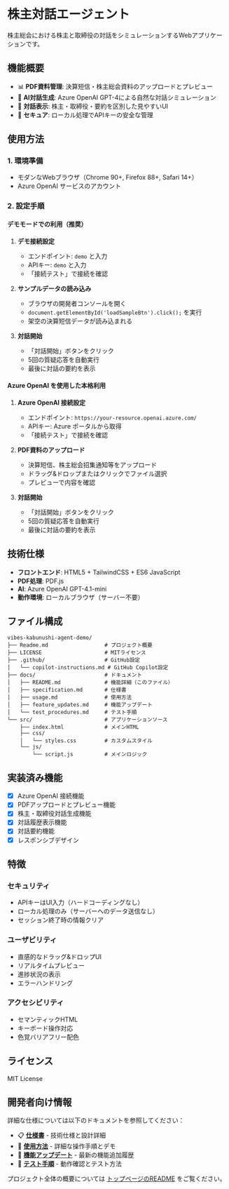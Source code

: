 # 株主対話エージェント

株主総会における株主と取締役の対話をシミュレーションするWebアプリケーションです。

## 機能概要

- 📊 **PDF資料管理**: 決算短信・株主総会資料のアップロードとプレビュー
- 🤖 **AI対話生成**: Azure OpenAI GPT-4による自然な対話シミュレーション
- 💬 **対話表示**: 株主・取締役・要約を区別した見やすいUI
- 🔐 **セキュア**: ローカル処理でAPIキーの安全な管理

## 使用方法

### 1. 環境準備
- モダンなWebブラウザ（Chrome 90+, Firefox 88+, Safari 14+）
- Azure OpenAI サービスのアカウント

### 2. 設定手順

#### デモモードでの利用（推奨）
1. **デモ接続設定**
   - エンドポイント: `demo` と入力
   - APIキー: `demo` と入力
   - 「接続テスト」で接続を確認

2. **サンプルデータの読み込み**
   - ブラウザの開発者コンソールを開く
   - `document.getElementById('loadSampleBtn').click();` を実行
   - 架空の決算短信データが読み込まれる

3. **対話開始**
   - 「対話開始」ボタンをクリック
   - 5回の質疑応答を自動実行
   - 最後に対話の要約を表示

#### Azure OpenAI を使用した本格利用
1. **Azure OpenAI 接続設定**
   - エンドポイント: `https://your-resource.openai.azure.com/`
   - APIキー: Azure ポータルから取得
   - 「接続テスト」で接続を確認

2. **PDF資料のアップロード**
   - 決算短信、株主総会招集通知等をアップロード
   - ドラッグ&ドロップまたはクリックでファイル選択
   - プレビューで内容を確認

3. **対話開始**
   - 「対話開始」ボタンをクリック
   - 5回の質疑応答を自動実行
   - 最後に対話の要約を表示

## 技術仕様

- **フロントエンド**: HTML5 + TailwindCSS + ES6 JavaScript
- **PDF処理**: PDF.js
- **AI**: Azure OpenAI GPT-4.1-mini
- **動作環境**: ローカルブラウザ（サーバー不要）

## ファイル構成

```
vibes-kabunushi-agent-demo/
├── Readme.md                  # プロジェクト概要
├── LICENSE                    # MITライセンス
├── .github/                   # GitHub設定
│   └── copilot-instructions.md # GitHub Copilot設定
├── docs/                      # ドキュメント
│   ├── README.md              # 機能詳細（このファイル）
│   ├── specification.md       # 仕様書
│   ├── usage.md               # 使用方法
│   ├── feature_updates.md     # 機能アップデート
│   └── test_procedures.md     # テスト手順
└── src/                       # アプリケーションソース
    ├── index.html             # メインHTML
    ├── css/
    │   └── styles.css         # カスタムスタイル
    └── js/
        └── script.js          # メインロジック
```

## 実装済み機能

- [x] Azure OpenAI 接続機能
- [x] PDFアップロードとプレビュー機能
- [x] 株主・取締役対話生成機能
- [x] 対話履歴表示機能
- [x] 対話要約機能
- [x] レスポンシブデザイン

## 特徴

### セキュリティ
- APIキーはUI入力（ハードコーディングなし）
- ローカル処理のみ（サーバーへのデータ送信なし）
- セッション終了時の情報クリア

### ユーザビリティ
- 直感的なドラッグ&ドロップUI
- リアルタイムプレビュー
- 進捗状況の表示
- エラーハンドリング

### アクセシビリティ
- セマンティックHTML
- キーボード操作対応
- 色覚バリアフリー配色

## ライセンス

MIT License

## 開発者向け情報

詳細な仕様については以下のドキュメントを参照してください：

- 📋 **[仕様書](specification.md)** - 技術仕様と設計詳細
- 🚀 **[使用方法](usage.md)** - 詳細な操作手順とデモ
- 🔄 **[機能アップデート](feature_updates.md)** - 最新の機能追加履歴
- 🧪 **[テスト手順](test_procedures.md)** - 動作確認とテスト方法

プロジェクト全体の概要については [トップページのREADME](../Readme.md) をご覧ください。
